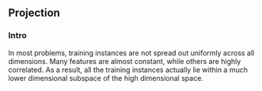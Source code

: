 ## Projection

### Intro
In most problems, training instances are not spread out uniformly across all dimensions. Many features are almost constant, 
while others are highly correlated. As a result, all the training instances actually lie within a much lower dimensional subspace 
of the high dimensional space.
